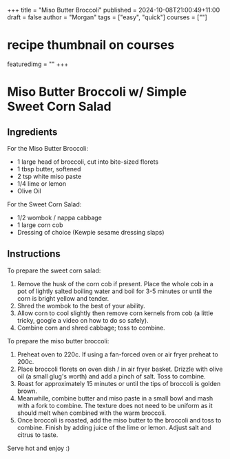 +++
title = "Miso Butter Broccoli"
published = 2024-10-08T21:00:49+11:00
draft = false 
author = "Morgan"
tags = ["easy", "quick"]
courses = [""]
# recipe thumbnail on courses
featuredimg = ""
+++

# Miso Butter Broccoli w/ Simple Sweet Corn Salad

## Ingredients

For the Miso Butter Broccoli:

 * 1 large head of broccoli, cut into bite-sized florets
 * 1 tbsp butter, softened
 * 2 tsp white miso paste
 * 1/4 lime or lemon
 * Olive Oil 

For the Sweet Corn Salad:

 * 1/2 wombok / nappa cabbage
 * 1 large corn cob 
 * Dressing of choice (Kewpie sesame dressing slaps)

## Instructions

To prepare the sweet corn salad:

1. Remove the husk of the corn cob if present. Place the whole cob in a pot of lightly salted boiling water and boil for 3-5 minutes or until the corn is bright yellow and tender. 
2. Shred the wombok to the best of your ability.
3. Allow corn to cool slightly then remove corn kernels from cob (a little tricky, google a video on how to do so safely).
4. Combine corn and shred cabbage; toss to combine.

To prepare the miso butter broccoli:

1. Preheat oven to 220c. If using a fan-forced oven or air fryer preheat to 200c.
2. Place broccoli florets on oven dish / in air fryer basket. Drizzle with olive oil (a small glug's worth) and add a pinch of salt. Toss to combine.
3. Roast for approximately 15 minutes or until the tips of broccoli is golden brown.
4. Meanwhile, combine butter and miso paste in a small bowl and mash with a fork to combine. The texture does not need to be uniform as it should melt when combined with the warm broccoli.
5. Once broccoli is roasted, add the miso butter to the broccoli and toss to combine. Finish by adding juice of the lime or lemon. Adjust salt and citrus to taste.

Serve hot and enjoy :)





